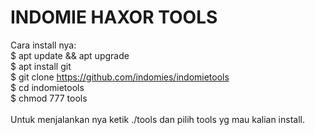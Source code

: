 # INDOMIE HAXOR TOOLS

Cara install nya: <br>
$ apt update && apt upgrade <br>
$ apt install git <br>
$ git clone https://github.com/indomies/indomietools <br>
$ cd indomietools <br>
$ chmod 777 tools <br>
<br>
Untuk menjalankan nya ketik ./tools dan pilih tools yg mau kalian install.

